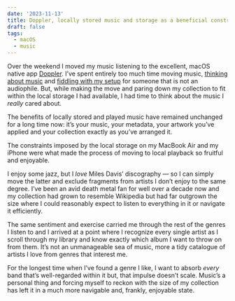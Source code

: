 ```yaml
---
date: '2023-11-13'
title: Doppler, locally stored music and storage as a beneficial constraint
draft: false
tags:
  - macOS
  - music
---
```


Over the weekend I moved my music listening to the excellent, macOS native app [Doppler](http://brushedtype.co/doppler/). I’ve spent entirely too much time moving music, [thinking about music](https://coryd.dev/posts/2023/i-dont-want-streaming-music/) and [fiddling with my setup](https://coryd.dev/posts/2023/road-to-madness-apple-music-charts/) for someone that is not an audiophile. But, while making the move and paring down my collection to fit within the local storage I had available, I had time to think about the music I _really_ cared about.<!-- excerpt -->

The benefits of locally stored and played music have remained unchanged for a long time now: it’s your music, your metadata, your artwork you’ve applied and your collection exactly as you’ve arranged it.

The constraints imposed by the local storage on my MacBook Air and my iPhone were what made the process of moving to local playback so fruitful and enjoyable.

I enjoy some jazz, but I _love_ Miles Davis’ discography — so I can simply move the latter and exclude fragments from artists I don’t enjoy to the same degree. I’ve been an avid death metal fan for well over a decade now and my collection had grown to resemble Wikipedia but had far outgrown the size where I could reasonably expect to listen to everything in it or navigate it efficiently.

The same sentiment and exercise carried me through the rest of the genres I listen to and I arrived at a point where I recognize every single artist as I scroll through my library and know exactly which album I want to throw on from them. It’s not an unmanageable sea of music, more a tidy catalogue of artists I love from genres that interest me.

For the longest time when I’ve found a genre I like, I want to absorb _every_ band that’s well-regarded within it but, that impulse doesn’t scale. Music’s a personal thing and forcing myself to reckon with the size of my collection has left it in a much more navigable and, frankly, enjoyable state.
